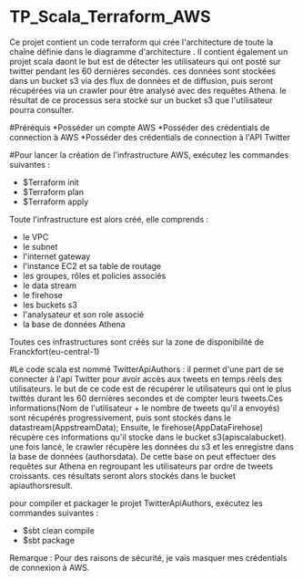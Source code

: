 # TP_Scala_Terraform_AWS
Ce projet contient un code terraform qui crée l'architecture de toute la chaîne définie dans le diagramme d'architecture . 
Il contient également un projet scala daont le but est de détecter les utilisateurs qui ont posté sur twitter pendant les 60 dernières secondes.
ces données sont stockées dans un bucket s3 via des flux de données et de diffusion, puis seront récupérées via un crawler pour être analysé avec des requêtes Athena.
le résultat de ce processus sera stocké sur un bucket s3 que l'utilisateur pourra consulter.

#Préréquis
*Posséder un compte AWS
*Posséder des crédentials de connection à AWS
*Posséder des crédentials de connection à l'API Twitter

#Pour lancer la création de l'infrastructure AWS, exécutez les commandes suivantes : 
 * $Terraform init
 * $Terraform plan
 * $Terraform apply
 
Toute l'infrastructure est alors créé, elle comprends : 
- le VPC
- le subnet
- l'internet gateway
- l'instance EC2 et sa table de routage
- les groupes, rôles et policies associés
- le data stream
- le firehose 
- les buckets s3 
- l'analysateur et son role associé
- la base de données Athena

Toutes ces infrastructures sont créés sur la zone de disponibilité de Franckfort(eu-central-1)

#Le code scala est nommé TwitterApiAuthors : il permet d'une part de se connecter à l'api Twitter pour avoir accès aux tweets en temps réels des utilisateurs.
le but de ce code est de récupérer le utilisateurs qui ont le plus twittés durant les 60 dernières secondes et de compter leurs tweets.Ces informations(Nom de l'utilisateur + le nombre de tweets qu'il a envoyés) sont récupérés progressivement, 
puis sont stockés dans le datastream(AppstreamData); Ensuite, le firehose(AppDataFirehose) récupère ces informations qu'il stocke dans le bucket s3(apiscalabucket).
une fois lancé, le crawler récupère les données du s3 et les enregistre dans la base de données (authorsdata). De cette base on peut effectuer des requêtes sur Athena en regroupant les utilisateurs par ordre de tweets croissants.
ces résultats seront alors stockés dans le bucket apiauthorsresult.
 
pour compiler et packager le projet TwitterApiAuthors, exécutez les commandes suivantes :
* $sbt clean compile
* $sbt package

Remarque : Pour des raisons de sécurité, je vais masquer mes crédentials de connexion à AWS.
